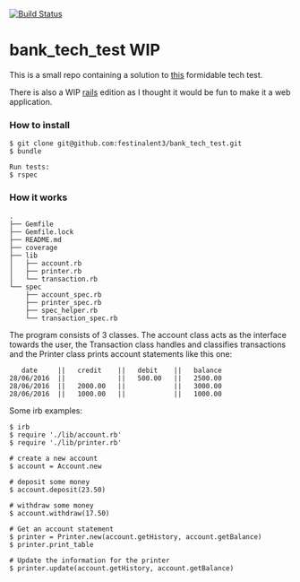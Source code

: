[![Build Status](https://travis-ci.org/festinalent3/bank_tech_test.svg?branch=master)](https://travis-ci.org/festinalent3/bank_tech_test)

# bank_tech_test WIP


This is a small repo containing a solution to [this](https://github.com/makersacademy/bank_tech_test) formidable tech test.

There is also a WIP [rails](https://github.com/festinalent3/bank_tech_test_rails_edition) edition as I thought it would be fun to make it a web application.

### How to install

```
$ git clone git@github.com:festinalent3/bank_tech_test.git
$ bundle

Run tests:
$ rspec

```

### How it works


```
.
├── Gemfile
├── Gemfile.lock
├── README.md
├── coverage
├── lib
│   ├── account.rb
│   ├── printer.rb
│   └── transaction.rb
└── spec
    ├── account_spec.rb
    ├── printer_spec.rb
    ├── spec_helper.rb
    └── transaction_spec.rb
```

The program consists of 3 classes. The account class acts as the interface towards the user, the Transaction class handles and classifies transactions and the Printer class prints account statements like this one:

```
   date     ||   credit    ||   debit    ||   balance
28/06/2016  ||             ||   500.00   ||   2500.00
28/06/2016  ||   2000.00   ||            ||   3000.00
28/06/2016  ||   1000.00   ||            ||   1000.00
```


Some irb examples:

```
$ irb
$ require './lib/account.rb'
$ require './lib/printer.rb'

# create a new account
$ account = Account.new

# deposit some money
$ account.deposit(23.50)

# withdraw some money
$ account.withdraw(17.50)

# Get an account statement
$ printer = Printer.new(account.getHistory, account.getBalance)
$ printer.print_table

# Update the information for the printer
$ printer.update(account.getHistory, account.getBalance)

```
